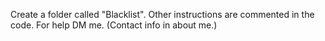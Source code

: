 Create a folder called "Blacklist".
Other instructions are commented in the code.
For help DM me. (Contact info in about me.)
